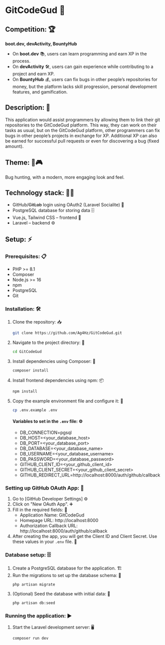 # GitCodeGud 🚀
## Competition: 🏆
**boot.dev, devActivity, BountyHub**

- On **boot.dev** 📚, users can learn programming and earn XP in the process.
- On **devActivity** 🛠️, users can gain experience while contributing to a project and earn XP.
- On **BountyHub** 💰, users can fix bugs in other people’s repositories for money, but the platform lacks skill progression, personal development features, and gamification.

## Description: 📝
This application would assist programmers by allowing them to link their git repositories to the GitCodeGud platform. This way, they can work on their tasks as usual, but on the GitCodeGud platform, other programmers can fix bugs in other people’s projects in exchange for XP. Additional XP can also be earned for successful pull requests or even for discovering a bug (fixed amount).

## Theme: 🐞🎮
 Bug hunting, with a modern, more engaging look and feel.

## Technology stack: 🧑‍💻
- GitHub/~~GitLab~~ login using OAuth2 (Laravel Socialite) 🔑
- PostgreSQL database for storing data 🗄️
- Vue.js, Tailwind CSS – frontend 🎨
- Laravel – backend ⚙️

## Setup: ⚡
### Prerequisites: 📋
- PHP >= 8.1
- Composer
- Node.js >= 16
- npm
- PostgreSQL
- Git

### Installation: 🛠️
1. Clone the repository: 📥
    ```bash
   git clone https://github.com/Ag4Hz/GitCodeGud.git
   ```
2. Navigate to the project directory: 📂
    ```bash
   cd GitCodeGud
   ```
3. Install dependencies using Composer: 🎼
    ```bash
    composer install
    ```
4. Install frontend dependencies using npm: 📦
    ```bash
    npm install
    ```
5. Copy the example environment file and configure it: 📝
    ```bash
    cp .env.example .env
    ```
    #### Variables to set in the `.env` file: ⚙️
   - DB_CONNECTION=pgsql
   - DB_HOST=<your_database_host>
   - DB_PORT=<your_database_port>
   - DB_DATABASE=<your_database_name>
   - DB_USERNAME=<your_database_username>
   - DB_PASSWORD=<your_database_password>
   - GITHUB_CLIENT_ID=<your_github_client_id>
   - GITHUB_CLIENT_SECRET=<your_github_client_secret>
   - GITHUB_REDIRECT_URL=http://localhost:8000/auth/github/callback

### Setting up GitHub OAuth App: 🔐
1. Go to [GitHub Developer Settings] ⚙️
2. Click on "New OAuth App". ➕
3. Fill in the required fields: 📝
    - Application Name: GitCodeGud
    - Homepage URL: http://localhost:8000
    - Authorization Callback URL: http://localhost:8000/auth/github/callback
4. After creating the app, you will get the Client ID and Client Secret. Use these values in your `.env` file. 🔑

### Database setup: 🗄️
1. Create a PostgreSQL database for the application. 🏗️
2. Run the migrations to set up the database schema: 🏃
    ```bash
    php artisan migrate
    ```
3. (Optional) Seed the database with initial data: 🌱
    ```bash
    php artisan db:seed
    ```

### Running the application: ▶️
1. Start the Laravel development server: 🖥️
    ```bash
   composer run dev
    ```
